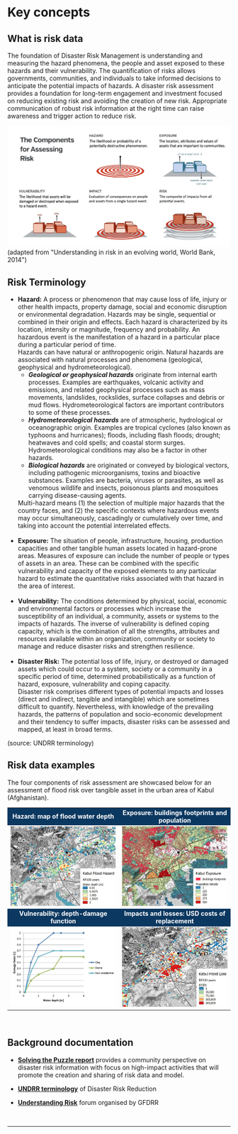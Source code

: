 # Key concepts

## What is risk data

The foundation of Disaster Risk Management is understanding and measuring the hazard phenomena, the people and asset exposed to these hazards and their vulnerability. The quantification of risks allows governments, communities, and individuals to take informed decisions to anticipate the potential impacts of hazards.
A disaster risk assessment provides a foundation for long-term engagement and investment focused on reducing existing risk and avoiding the creation of new risk. Appropriate communication of robust risk information at the right time can raise awareness and trigger action to reduce risk. 

![Screenshot](img/risk_assessment.png)
(adapted from "Understanding in risk in an evolving world, World Bank, 2014")

## Risk Terminology

<ul><li class="lis"><b>Hazard:</b> A process or phenomenon that may cause loss of life, injury or other health impacts, property damage, social and economic disruption or environmental degradation.  Hazards may be single, sequential or combined in their origin and effects. Each hazard is characterized by its location, intensity or magnitude, frequency and probability. An hazardous event is the manifestation of a hazard in a particular place during a particular period of time.
<br>
Hazards can have natural or anthropogenic origin. Natural hazards are associated with natural processes and phenomena (geological, geophysical and hydrometeorological).<br>
<ul><li class="lic"><b><i>Geological or geophysical hazards</b></i> originate from internal earth processes. Examples are earthquakes, volcanic activity and emissions, and related geophysical processes such as mass movements, landslides, rockslides, surface collapses and debris or mud flows. Hydrometeorological factors are important contributors to some of these processes.
<li class="lic"><b><i>Hydrometeorological hazards</b></i> are of atmospheric, hydrological or oceanographic origin. Examples are tropical cyclones (also known as typhoons and hurricanes); floods, including flash floods; drought; heatwaves and cold spells; and coastal storm surges. Hydrometeorological conditions may also be a factor in other hazards.
<li class="lic"><b><i>Biological hazards</b></i> are originated or conveyed by biological vectors, including pathogenic microorganisms, toxins and bioactive substances. Examples are bacteria, viruses or parasites, as well as venomous wildlife and insects, poisonous plants and mosquitoes carrying disease-causing agents.</ul>
Multi-hazard means (1) the selection of multiple major hazards that the country faces, and (2) the specific contexts where hazardous events may occur simultaneously, cascadingly or cumulatively over time, and taking into account the potential interrelated effects.
<br><br>
<li class="lis"><b>Exposure:</b> The situation of people, infrastructure, housing, production capacities and other tangible human assets located in hazard-prone areas. Measures of exposure can include the number of people or types of assets in an area. These can be combined with the specific vulnerability and capacity of the exposed elements to any particular hazard to estimate the quantitative risks associated with that hazard in the area of interest.
<br><br>
<li class="lis"><b>Vulnerability:</b> The conditions determined by physical, social, economic and environmental factors or processes which increase the susceptibility of an individual, a community, assets or systems to the impacts of hazards. The inverse of vulnerability is defined coping capacity, which is the combination of all the strengths, attributes and resources available within an organization, community or society to manage and reduce disaster risks and strengthen resilience.
<br><br>
<li class="lis"><b>Disaster Risk:</b> The potential loss of life, injury, or destroyed or damaged assets which could occur to a system, society or a community in a specific period of time, determined probabilistically as a function of hazard, exposure, vulnerability and coping capacity.<br>
Disaster risk comprises different types of potential impacts and losses (direct and indirect, tangible and intangible) which are sometimes difficult to quantify. Nevertheless, with knowledge of the prevailing hazards, the patterns of population and socio-economic development and their tendency to suffer impacts, disaster risks can be assessed and mapped, at least in broad terms.
</ul>
(source: UNDRR terminology)<br>

## Risk data examples

The four components of risk assessment are showcased below for an assessment of flood risk over tangible asset in the urban area of Kabul (Afghanistan).

<table><tr>
<td align="center" width=50% bgcolor="#0b3860"><b><font color="#fff">Hazard: map of flood water depth</font></b></td>
<td align="center" width=50% bgcolor="#0b3860"><b><font color="#fff">Exposure: buildings footprints and population</font></b></td></tr>
<tr><td><img src="img/sample_hzd.jpg" width="100%"></td><td><img src="img/sample_exp.jpg" width="100%"></td></tr>
<tr>
<td align="center" width=50% bgcolor="#0b3860"><b><font color="#fff">Vulnerability: depth-damage function</font></b></td>
<td align="center" width=50% bgcolor="#0b3860"><b><font color="#fff">Impacts and losses: USD costs of replacement</font></b></td></tr>
<tr><td><img src="img/sample_vln.jpg" width="100%"></td><td><img src="img/sample_lss.jpg" width="100%"></td></tr>
</table>
<br>

## Background documentation

- [**Solving the Puzzle report**](http://riskdatalibrary.org/assets/docs/communityReports/solving-the-puzzle-report.pdf) provides a community perspective on disaster risk information with focus on high-impact activities that will promote the creation and sharing of risk data and model.

- [**UNDRR terminology**](https://www.undrr.org/terminology) of Disaster Risk Reduction

- [**Understanding Risk**](https://understandrisk.org/) forum organised by GFDRR

<br><hr>